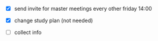 - [x] send invite for master meetings every other friday 14:00
- [x] change study plan (not needed)

- [ ] collect info
